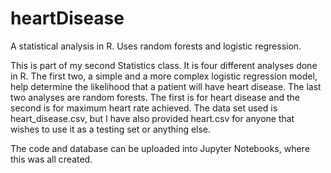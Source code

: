 # heartDisease
A statistical analysis in R. Uses random forests and logistic regression.

This is part of my second Statistics class. It is four different analyses done in R. The first two, a simple and a more complex logistic regression model,
help determine the likelihood that a patient will have heart disease. The last two analyses are random forests. The first is for heart disease and the second is for
maximum heart rate achieved. The data set used is heart_disease.csv, but I have also provided heart.csv for anyone that wishes to use it as a testing set or anything else.

The code and database can be uploaded into Jupyter Notebooks, where this was all created.
